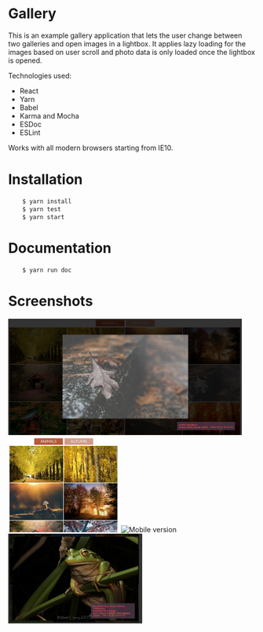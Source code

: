 # Gallery

This is an example gallery application that lets the user change between
two galleries and open images in a lightbox. It applies lazy loading for the
images based on user scroll and photo data is only loaded once the lightbox is
opened.

Technologies used:
* React
* Yarn
* Babel
* Karma and Mocha
* ESDoc
* ESLint

Works with all modern browsers starting from IE10.

# Installation

        $ yarn install
        $ yarn test
        $ yarn start

# Documentation

        $ yarn run doc

# Screenshots
<img src="https://raw.githubusercontent.com/Aljullu/react-flickr-gallery/master/screenshots/lightbox-02.png" alt="Screenshot of the application with the lightbox open" width="476" height="237" />
<img src="https://raw.githubusercontent.com/Aljullu/react-flickr-gallery/master/screenshots/responsive.png" alt="Small version version" width="226" height="195" />
<img src="https://raw.githubusercontent.com/Aljullu/react-flickr-gallery/master/screenshots/mobile.png" alt="Mobile version" width="180" height="320" />
<img src="https://raw.githubusercontent.com/Aljullu/react-flickr-gallery/master/screenshots/lightbox-01.png" alt="Screenshot of the application with the lightbox open in responsive mode" width="273" height="183" />
